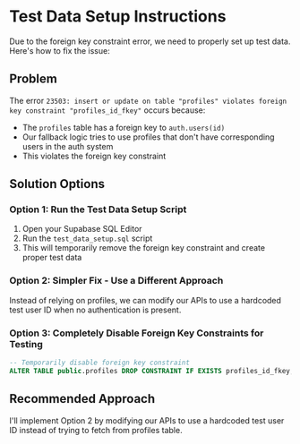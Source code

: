 # Test Data Setup Instructions

Due to the foreign key constraint error, we need to properly set up test data. Here's how to fix the issue:

## Problem

The error `23503: insert or update on table "profiles" violates foreign key constraint "profiles_id_fkey"` occurs because:

- The `profiles` table has a foreign key to `auth.users(id)`
- Our fallback logic tries to use profiles that don't have corresponding users in the auth system
- This violates the foreign key constraint

## Solution Options

### Option 1: Run the Test Data Setup Script

1. Open your Supabase SQL Editor
2. Run the `test_data_setup.sql` script
3. This will temporarily remove the foreign key constraint and create proper test data

### Option 2: Simpler Fix - Use a Different Approach

Instead of relying on profiles, we can modify our APIs to use a hardcoded test user ID when no authentication is present.

### Option 3: Completely Disable Foreign Key Constraints for Testing

```sql
-- Temporarily disable foreign key constraint
ALTER TABLE public.profiles DROP CONSTRAINT IF EXISTS profiles_id_fkey;
```

## Recommended Approach

I'll implement Option 2 by modifying our APIs to use a hardcoded test user ID instead of trying to fetch from profiles table.
